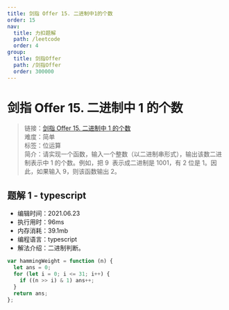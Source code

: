```yaml
---
title: 剑指 Offer 15. 二进制中1的个数
order: 15
nav:
  title: 力扣题解
  path: /leetcode
  order: 4
group:
  title: 剑指Offer
  path: /剑指Offer
  order: 300000
---
```


# 剑指 Offer 15. 二进制中 1 的个数

> 链接：[剑指 Offer 15. 二进制中 1 的个数](https://leetcode-cn.com/problems/er-jin-zhi-zhong-1de-ge-shu-lcof/)  
> 难度：简单  
> 标签：位运算  
> 简介：请实现一个函数，输入一个整数（以二进制串形式），输出该数二进制表示中 1 的个数。例如，把 9  表示成二进制是 1001，有 2 位是 1。因此，如果输入 9，则该函数输出 2。

## 题解 1 - typescript

- 编辑时间：2021.06.23
- 执行用时：96ms
- 内存消耗：39.1mb
- 编程语言：typescript
- 解法介绍：二进制判断。

```typescript
var hammingWeight = function (n) {
  let ans = 0;
  for (let i = 0; i <= 31; i++) {
    if ((n >> i) & 1) ans++;
  }
  return ans;
};
```
